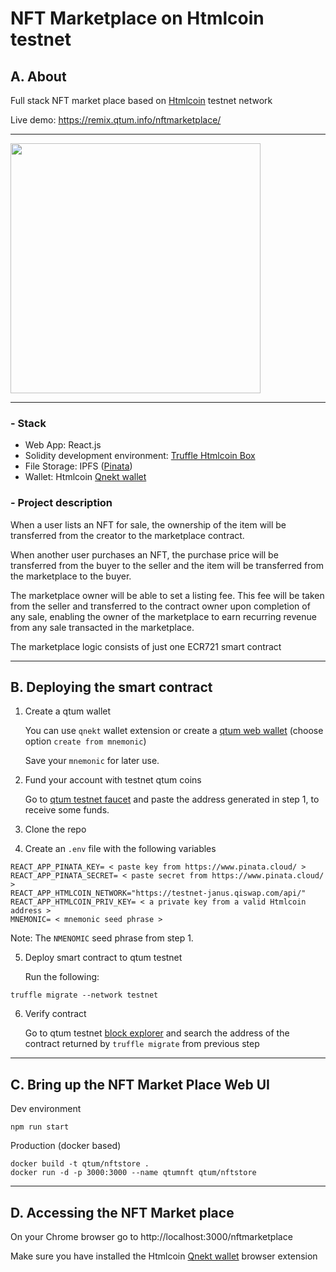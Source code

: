 # NFT Marketplace on Htmlcoin testnet

## A. About
Full stack NFT market place based on [Htmlcoin](https://qtum.info) testnet network

Live demo: https://remix.qtum.info/nftmarketplace/

---

<img src="./home.png" height="400px">

----

### - Stack
- Web App: React.js
- Solidity development environment: [Truffle Htmlcoin Box](https://github.com/qtumproject/react-box)
- File Storage: IPFS ([Pinata](https://www.pinata.cloud/))
- Wallet: Htmlcoin [Qnekt wallet](https://github.com/earlgreytech/metamask-extension/releases)  

### - Project description

When a user lists an NFT for sale, the ownership of the item will be transferred from the creator to the marketplace contract.

When another user purchases an NFT, the purchase price will be transferred from the buyer to the seller and the item will be transferred from the marketplace to the buyer.

The marketplace owner will be able to set a listing fee. This fee will be taken from the seller and transferred to the contract owner upon completion of any sale, enabling the owner of the marketplace to earn recurring revenue from any sale transacted in the marketplace.

The marketplace logic consists of just one ECR721 smart contract

---

## B. Deploying the smart contract

1. Create a qtum wallet

    You can use `qnekt` wallet extension or create a [qtum web wallet](https://qtumwallet.org/) (choose option `create from mnemonic`)

    Save your `mnemonic` for later use.

2. Fund your account with testnet qtum coins

    Go to [qtum testnet faucet](http://testnet-faucet.qtum.info/#!/) and paste the address generated in step 1, to receive some funds.

3. Clone the repo

4. Create an `.env` file with the following variables

```
REACT_APP_PINATA_KEY= < paste key from https://www.pinata.cloud/ >
REACT_APP_PINATA_SECRET= < paste secret from https://www.pinata.cloud/ >
REACT_APP_HTMLCOIN_NETWORK="https://testnet-janus.qiswap.com/api/"
REACT_APP_HTMLCOIN_PRIV_KEY= < a private key from a valid Htmlcoin address >
MNEMONIC= < mnemonic seed phrase >
```

Note: The `NMENOMIC` seed phrase from step 1.

5. Deploy smart contract to qtum testnet

    Run the following:

```
truffle migrate --network testnet
```

6. Verify contract

    Go to qtum testnet [block explorer](https://testnet.qtum.info/) and search the address of the contract returned by `truffle migrate` from previous step 

---

## C. Bring up the NFT Market Place Web UI

Dev environment

```
npm run start
```

Production (docker based)
```
docker build -t qtum/nftstore .
docker run -d -p 3000:3000 --name qtumnft qtum/nftstore
```

---

## D. Accessing the NFT Market place

On your Chrome browser go to http://localhost:3000/nftmarketplace

Make sure you have installed the Htmlcoin [Qnekt wallet](https://github.com/earlgreytech/metamask-extension/releases) browser extension
